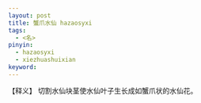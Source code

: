 ```yaml
---     
layout: post    
title: 蟹爪水仙 hazaosyxi    
tags:    
  - <名>       
pinyin:       
  - hazaosyxi    
  - xiezhuashuixian       
keyword:      
---    
```


【释义】 切割水仙块茎使水仙叶子生长成如蟹爪状的水仙花。       

